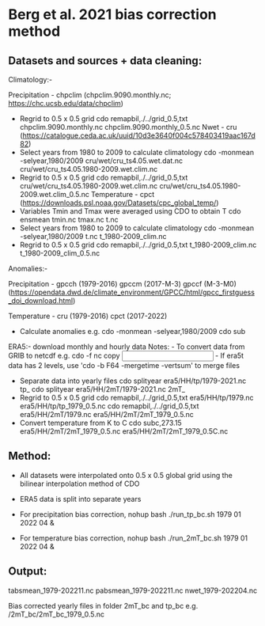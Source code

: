 # Berg et al. 2021 bias correction method

Datasets and sources + data cleaning:
------------------------------------

Climatology:-

Precipitation - chpclim (chpclim.9090.monthly.nc; https://chc.ucsb.edu/data/chpclim)
  - Regrid to 0.5 x 0.5 grid
      cdo remapbil,./../grid_0.5,txt chpclim.9090.monthly.nc chpclim.9090.monthly_0.5.nc
Nwet - cru (https://catalogue.ceda.ac.uk/uuid/10d3e3640f004c578403419aac167d82)
  - Select years from 1980 to 2009 to calculate climatology
      cdo -monmean -selyear,1980/2009 cru/wet/cru_ts4.05.wet.dat.nc cru/wet/cru_ts4.05.1980-2009.wet.clim.nc
  - Regrid to 0.5 x 0.5 grid
      cdo remapbil,./../grid_0.5,txt cru/wet/cru_ts4.05.1980-2009.wet.clim.nc cru/wet/cru_ts4.05.1980-2009.wet.clim_0.5.nc
Temperature - cpct (https://downloads.psl.noaa.gov/Datasets/cpc_global_temp/)
  - Variables Tmin and Tmax were averaged using CDO to obtain T
      cdo ensmean tmin.nc tmax.nc t.nc
  - Select years from 1980 to 2009 to calculate climatology
      cdo -monmean -selyear,1980/2009 t.nc t_1980-2009_clim.nc
  - Regrid to 0.5 x 0.5 grid
      cdo remapbil,./../grid_0.5,txt t_1980-2009_clim.nc t_1980-2009_clim_0.5.nc

Anomalies:-

Precipitation -
gpcch (1979-2016)
gpccm (2017-M-3)
gpccf (M-3-M0)
(https://opendata.dwd.de/climate_environment/GPCC/html/gpcc_firstguess_doi_download.html)

Temperature -
cru (1979-2016)
cpct (2017-2022)

  - Calculate anomalies
      e.g. cdo -monmean -selyear,1980/2009
           cdo sub

ERA5:- download monthly and hourly data
Notes:  - To convert data from GRIB to netcdf
         e.g. cdo -f nc copy <input grib> <output netcdf>
        - If era5t data has 2 levels, use 'cdo -b F64 -mergetime -vertsum' to merge files

  - Separate data into yearly files
    cdo splityear era5/HH/tp/1979-2021.nc tp_
    cdo splityear era5/HH/2mT/1979-2021.nc 2mT_
  - Regrid to 0.5 x 0.5 grid
      cdo remapbil,./../grid_0.5,txt era5/HH/tp/1979.nc era5/HH/tp/tp_1979_0.5.nc
      cdo remapbil,./../grid_0.5,txt era5/HH/2mT/1979.nc era5/HH/2mT/2mT_1979_0.5.nc
  - Convert temperature from K to C
      cdo subc,273.15 era5/HH/2mT/2mT_1979_0.5.nc  era5/HH/2mT/2mT_1979_0.5C.nc

Method:
------
- All datasets were interpolated onto 0.5 x 0.5 global grid using the bilinear interpolation method of CDO
- ERA5 data is split into separate years

- For precipitation bias correction,
  nohup bash ./run_tp_bc.sh 1979 01 2022 04 &

- For temperature bias correction,
  nohup bash ./run_2mT_bc.sh 1979 01 2022 04 &


Output:
------
tabsmean_1979-202211.nc
pabsmean_1979-202211.nc
nwet_1979-202204.nc

Bias corrected yearly files in folder 2mT_bc and tp_bc
  e.g. /2mT_bc/2mT_bc_1979_0.5.nc

